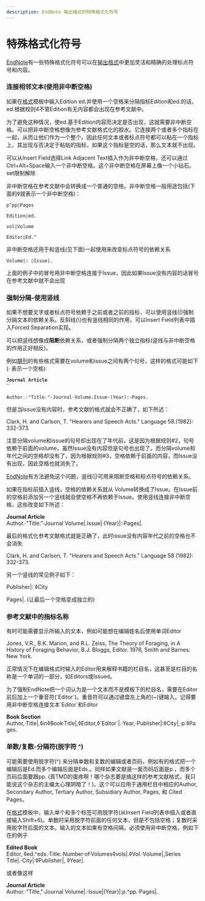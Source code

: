 ```yaml
---
description: EndNote 输出格式的特殊格式化符号
---
```


# 特殊格式化符号

[EndNote](http://www.howsci.com/tag/endnote/)有一些特殊格式化符号可以在[输出格式](http://www.howsci.com/tag/output-styles/)中更加灵活和精确的处理标点符号和内容。

### 连接相邻文本\(使用非中断空格\)

如果在[格式](http://www.howsci.com/tag/output-styles/)模板中输入Edition ed.并使用一个空格来分隔指标Edition和ed.的话，ed.根据规则4不管Edition有无内容都会出现在参考文献中。

为了避免这种情况，使ed.基于Edition内容而决定是否出现，这就需要非中断空格。可以把非中断空格想像为参考文献格式化的胶水。它连接两个或者多个指标在一起，从而让他们作为一个整个。因此任何文本或者标点符号都可以粘在一个指标上，其出现与否决定于粘贴的指标，如果这个指标是空的话，那么文本就不出现。

可以从Insert Field选择Link Adjacent Text插入作为非中断空格，还可以通过Ctrl+Alt+Space输入一个非中断空格。这个非中断空格在屏幕上像一个小钻石。 set限制解除 

非中断空格在参考文献中会转换成一个普通的空格。非中断空格一般用途包括\(下面的◊就表示一个非中断空格\)：

  `p^pp◊Pages`

  `Edition◊ed.`

  `vol◊Volume`

  `Editor◊Ed.^`

非中断空格还用于和竖线\(见下面\)一起使用来改变标点符号的依赖关系

`Volume|: ◊Issue|.`

上面的例子中的冒号用非中断空格连接于Issue，因此如果Issue没有内容的话冒号在参考文献中就不会出现

### 强制分隔-使用竖线

如果不想要文字或者标点符号依赖于之前或者之前的指标，可以使用竖线\(\|\)强制分隔文本的依赖关系。反斜线\(\\)也有竖线相同的作用，可以Insert Field列表中插入Forced Separation实现。

可以把竖线想像成**阻断**依赖关系，或者强制分隔两个独立指标\(竖线与非中断空格的作用正好相反\)。

例如[期刊](http://www.howsci.com/tag/journaltag/)的有些格式需要在volume和issue之间有两个句号，这样的格式可能如下 \(· 表示一个空格\):

**`Journal Article`**  
``

`Author.·"Title."·Journal·Volume.Issue·(Year):·Pages.`

但是当Issue没有内容时，参考文献的格式就会不正确了，如下所述：

Clark, H. and Carlson, T. "Hearers and Speech Acts." Language 58.\(1982\): 332-373.

注意分隔volume和issue的句号却出现在了年代前，这是因为根据规则\#2，句号依赖于前面的volume，虽然Issue没有内容但是句号也出现了。而分隔volume和年代之间的空格却没有了，因为根据规则\#3，空格依赖于前面的内容，而Issue没有出现，因此空格也就消失了。

[EndNote](http://www.howsci.com/tag/endnote/)有方法避免这个问题，竖线\(\|\)可用来阻断空格和标点符号的依赖关系。

如果在指标前插入竖线，空格的依赖关系就从 Volume转换成了Issue。在Issue前的空格前添加另一个竖线就会使空格不再依赖于Issue。使用竖线连接非中断空格，这些改变如下所述：

**Journal Article**  
Author.·"Title."·Journal Volume\|.Issue\|·\(Year\)\|:·Pages\|.

最后的格式化参考文献格式就是正确了，此时issue没有内容年代之前的空格也不会消失

Clark, H. and Carlson, T. "Hearers and Speech Acts." Language 58 \(1982\): 332-373.

另一个竖线的常见例子如下：

Publisher\|: ◊City

Pages\|. \(让最后一个空格变成独立的\)

### 参考文献中的指标名称

有时可能需要显示所输入的文本，例如可能想在编辑姓名后使用单词Editor

Jones, V.R., B.K. Marion, and R.L. Zeiss, The Theory of Foraging, in A History of Foraging Behavior, B.J. Bloggs, Editor. 1976, Smith and Barnes: New York.

正常情况下在编辑格式时输入的Editor用来解释书籍的栏目名，这甚至是栏目的名称是一个单词的一部分，如Editors或Issued。

为了强制EndNote把一个词认为是一个文本而不是模板下的栏目名，需要在Editor前后加上一个重音符\(\`Editor\`\)。重音符可以通过键盘左上角的\(~\)键输入。记得要用非中断空格连接文本\`Editor\`和Editor

**Book Section**  
Author,·Title\|.◊in◊Book·Title\|,◊Editor,◊\`Editor\`\|.·Year,·Publisher\|:◊City\|,·p.◊Pages.

### 单数/复数-分隔符\(脱字符 ^\)

可能需要使用脱字符\(^\) 来分隔单数和复数的编辑或者页码，例如有的格式把一个编辑后是Ed.而多个编辑后面是Eds.。同样如果文献是一面页码后面是p.，而多个页码后面要跟pp. \(真TMD的蛋疼啊！哪个杂志要是搞这样的参考文献格式，我只能说这个杂志的主编太心理阴暗了！\)。这个可以应用于通用栏目中相应的Author, Secondary Author, Tertiary Author, Subsidiary Author, Pages, 和 Cited Pages。

在[格式](http://www.howsci.com/tag/output-styles/)模板中，输入单个和多个标签可用脱字符\(从Insert Field列表中插入或者直接输入Shift+6\)。单数时采用脱字符前面的任何文本，但是不包括空格；复数时采用脱字符后面的文本。输入的文本如果有空格间隔，必须使用非中断空格，例如下在的例子

**Edited Book**  
Editor, ◊ed.^eds.·Title.·Number·of·Volumes◊vols\|.◊Vol.·Volume\|,Series Title\|.·City\|:◊Publisher\|, ◊Year\|.

或者像这样

**Journal Article**  
Author.·"Title,"·Journal Volume\|.·Issue\|\(Year\)\|:p.^pp.·Pages\|.

